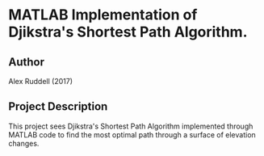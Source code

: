# MATLAB Implementation of Djikstra's Shortest Path Algorithm.

## Author
Alex Ruddell (2017)

## Project Description
This project sees Djikstra's Shortest Path Algorithm implemented through MATLAB code to find the most optimal path through a surface of elevation changes.
